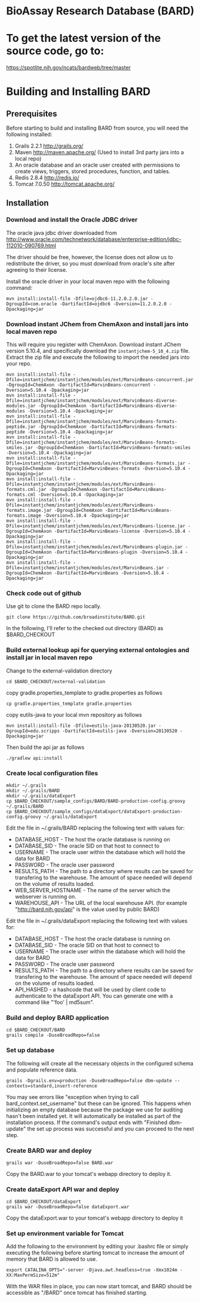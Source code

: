 # BioAssay Research Database (BARD)

# To get the latest version of the source code, go to:

https://spotlite.nih.gov/ncats/bardweb/tree/master



# Building and Installing BARD

## Prerequisites
Before starting to build and installing BARD from source, you will need the following installed:

1. Grails 2.2.1 http://grails.org/
2. Maven http://maven.apache.org/ (Used to install 3rd party jars into a local repo)
3. An oracle database and an oracle user created with permissions to create views, triggers, stored procedures, function, and tables.
4. Redis 2.8.4 http://redis.io/
5. Tomcat 7.0.50 http://tomcat.apache.org/

## Installation

### Download and install the Oracle JDBC driver
The oracle java jdbc driver downloaded from http://www.oracle.com/technetwork/database/enterprise-edition/jdbc-112010-090769.html

The driver should be free, however, the license does not allow us to redistribute the driver, so you must download from oracle's site after agreeing to their license.

Install the oracle driver in your local maven repo with the following command:

```
mvn install:install-file -Dfile=ojdbc6-11.2.0.2.0.jar -DgroupId=com.oracle -DartifactId=ojdbc6 -Dversion=11.2.0.2.0 -Dpackaging=jar
```

### Download instant JChem from ChemAxon and install jars into local maven repo
This will require you register with ChemAxon.   Download instant JChem version 5.10.4, and specifically download the `instantjchem-5_10_4.zip` file.   Extract the zip file and execute the following to import the needed jars into your repo.

```
mvn install:install-file -Dfile=instantjchem/instantjchem/modules/ext/MarvinBeans-concurrent.jar -DgroupId=ChemAxon -DartifactId=MarvinBeans-concurrent -Dversion=5.10.4 -Dpackaging=jar
mvn install:install-file -Dfile=instantjchem/instantjchem/modules/ext/MarvinBeans-diverse-modules.jar -DgroupId=ChemAxon -DartifactId=MarvinBeans-diverse-modules -Dversion=5.10.4 -Dpackaging=jar
mvn install:install-file -Dfile=instantjchem/instantjchem/modules/ext/MarvinBeans-formats-peptide.jar -DgroupId=ChemAxon -DartifactId=MarvinBeans-formats-peptide -Dversion=5.10.4 -Dpackaging=jar
mvn install:install-file -Dfile=instantjchem/instantjchem/modules/ext/MarvinBeans-formats-smiles.jar -DgroupId=ChemAxon -DartifactId=MarvinBeans-formats-smiles -Dversion=5.10.4 -Dpackaging=jar
mvn install:install-file -Dfile=instantjchem/instantjchem/modules/ext/MarvinBeans-formats.jar -DgroupId=ChemAxon -DartifactId=MarvinBeans-formats -Dversion=5.10.4 -Dpackaging=jar
mvn install:install-file -Dfile=instantjchem/instantjchem/modules/ext/MarvinBeans-formats.cml.jar -DgroupId=ChemAxon -DartifactId=MarvinBeans-formats.cml -Dversion=5.10.4 -Dpackaging=jar
mvn install:install-file -Dfile=instantjchem/instantjchem/modules/ext/MarvinBeans-formats.image.jar -DgroupId=ChemAxon -DartifactId=MarvinBeans-formats.image -Dversion=5.10.4 -Dpackaging=jar
mvn install:install-file -Dfile=instantjchem/instantjchem/modules/ext/MarvinBeans-license.jar -DgroupId=ChemAxon -DartifactId=MarvinBeans-license -Dversion=5.10.4 -Dpackaging=jar
mvn install:install-file -Dfile=instantjchem/instantjchem/modules/ext/MarvinBeans-plugin.jar -DgroupId=ChemAxon -DartifactId=MarvinBeans-plugin -Dversion=5.10.4 -Dpackaging=jar
mvn install:install-file -Dfile=instantjchem/instantjchem/modules/ext/MarvinBeans.jar -DgroupId=ChemAxon -DartifactId=MarvinBeans -Dversion=5.10.4 -Dpackaging=jar
``` 

### Check code out of github

Use git to clone the BARD repo locally.

```
git clone https://github.com/broadinstitute/BARD.git
```

In the following, I'll refer to the checked out directory (BARD) as $BARD_CHECKOUT


### Build external lookup api for querying external ontologies and install jar in local maven repo
Change to the external-validation directory
```
cd $BARD_CHECKOUT/external-validation
```

copy gradle.properties_template to gradle.properties as follows
```
cp gradle.properties_template gradle.properties
```
copy eutils-java to your local mvn repository as follows
```
mvn install:install-file -Dfile=eutils-java-20130520.jar -DgroupId=edu.scripps -DartifactId=eutils-java -Dversion=20130520 -Dpackaging=jar
```
Then build the api jar as follows
```
./gradlew api:install
```

### Create local configuration files
```
mkdir ~/.grails
mkdir ~/.grails/BARD
mkdir ~/.grails/dataExport
cp $BARD_CHECKOUT/sample_configs/BARD/BARD-production-config.groovy ~/.grails/BARD
cp $BARD_CHECKOUT/sample_configs/dataExport/dataExport-production-config.groovy ~/.grails/dataExport
```

Edit the file in ~/.grails/BARD replacing the following text with values for:
* DATABASE_HOST - The host the oracle database is running on
* DATABASE_SID - The oracle SID on that host to connect to
* USERNAME - The oracle user within the database which will hold the data for BARD
* PASSWORD - The oracle user password
* RESULTS_PATH - The path to a directory where results can be saved for transfering to the warehouse.  The amount of space needed will depend on the volume of results loaded.
* WEB_SERVER_HOSTNAME - The name of the server which the webserver is running on.
* WAREHOUSE_API - The URL of the local warehouse API.  (for example "http://bard.nih.gov/api" is the value used by public BARD)

Edit the file in ~/.grails/dataExport replacing the following text with values for:
* DATABASE_HOST - The host the oracle database is running on
* DATABASE_SID - The oracle SID on that host to connect to
* USERNAME - The oracle user within the database which will hold the data for BARD
* PASSWORD - The oracle user password
* RESULTS_PATH - The path to a directory where results can be saved for transfering to the warehouse.  The amount of space needed will depend on the volume of results loaded.
* API_HASHED - a hashcode that will be used by client code to authenticate to the dataExport API.  You can generate one with a command like "'foo' | md5sum".
 
### Build and deploy BARD application
```
cd $BARD_CHECKOUT/BARD
grails compile -DuseBroadRepo=false
```


### Set up database

The following will create all the necessary objects in the configured schema and populate reference data.
```
grails -Dgrails.env=production -DuseBroadRepo=false dbm-update --contexts=standard,insert-reference
```

You may see errors like "exception when trying to call bard_context.set_username" but these can be ignored.  This happens when initializing an empty database because the package we 
use for auditing hasn't been installed yet.  It will automatically be installed as part of the installation process.   If the command's output ends with "Finished dbm-update" the 
set up process was successful and you can proceed to the next step.

### Create BARD war and deploy
```
grails war -DuseBroadRepo=false BARD.war
```

Copy the BARD.war to your tomcat's webapp directory to deploy it.


### Create dataExport API war and deploy
```
cd $BARD_CHECKOUT/dataExport
grails war -DuseBroadRepo=false dataExport.war
```
Copy the dataExport.war to your tomcat's webapp directory to deploy it


### Set up environment variable for Tomcat
Add the following to the environment by editing your .bashrc file or simply executing the following before starting tomcat to increase the amount of memory that BARD is allowed to use.

```
export CATALINA_OPTS="-server -Djava.awt.headless=true -Xmx1024m -XX:MaxPermSize=512m"
```

With the WAR files in place, you can now start tomcat, and BARD should be accessible as "/BARD" once tomcat has finished starting.

 
